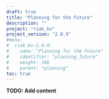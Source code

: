 ```yaml
---
draft: true
title: "Planning for the Future"
description: ""
project: "riak_kv"
project_version: "2.0.9"
#menu:
#  riak_kv-2.0.9:
#    name: "Planning for the Future"
#    identifier: "planning_future"
#    weight: 106
#    parent: "planning"
toc: true
---
```


**TODO: Add content**
